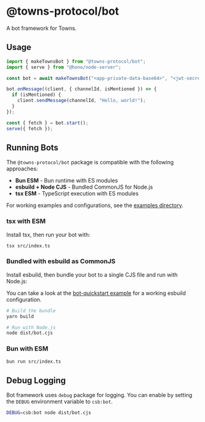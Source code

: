 # @towns-protocol/bot

A bot framework for Towns.

## Usage

```ts
import { makeTownsBot } from "@towns-protocol/bot";
import { serve } from "@hono/node-server";

const bot = await makeTownsBot("<app-private-data-base64>", "<jwt-secret>");

bot.onMessage((client, { channelId, isMentioned }) => {
  if (isMentioned) {
    client.sendMessage(channelId, "Hello, world!");
  }
});

const { fetch } = bot.start();
serve({ fetch });
```

## Running Bots

The `@towns-protocol/bot` package is compatible with the following approaches:

- **Bun ESM** - Bun runtime with ES modules
- **esbuild + Node CJS** - Bundled CommonJS for Node.js
- **tsx ESM** - TypeScript execution with ES modules

For working examples and configurations, see the [examples directory](../examples/).

### tsx with ESM

Install tsx, then run your bot with:

```bash
tsx src/index.ts
```

### Bundled with esbuild as CommonJS

Install esbuild, then bundle your bot to a single CJS file and run with Node.js:

You can take a look at the [bot-quickstart example](../examples/bot-quickstart/esbuild.config.mjs) for a working esbuild configuration.

```bash
# Build the bundle
yarn build

# Run with Node.js
node dist/bot.cjs
```

### Bun with ESM

```bash
bun run src/index.ts
```

## Debug Logging

Bot framework uses `debug` package for logging.
You can enable by setting the `DEBUG` environment variable to `csb:bot`.

```bash
DEBUG=csb:bot node dist/bot.cjs
```
